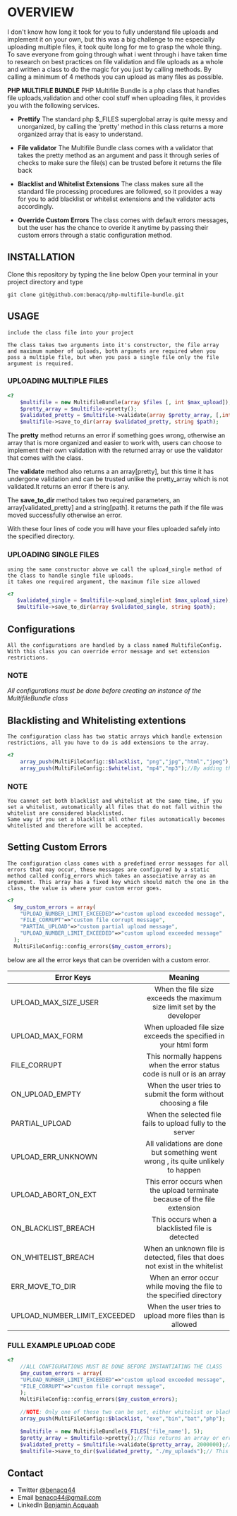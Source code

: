 # OVERVIEW
I don't know how long it took for you to fully understand file uploads and implement it on your own, but this was a big challenge to me especially uploading multiple files, it took quite long for me to grasp the whole thing.
To save everyone from going through what i went through i have taken time to research on best practices on file validation and file uploads as a whole and written a class to do the magic for you just by calling methods.
By calling a minimum of 4 methods you can upload as many files as possible.

__PHP MULTIFILE BUNDLE__ PHP Multifile Bundle is a php class that handles file uploads,validation and other cool stuff when uploading files, it provides you with the following services.

- __Prettify__ The standard php $_FILES superglobal array is quite messy and unorganized, by calling the 'pretty' method in this class returns a more organized array that is easy to understand.

- __File validator__ The Multifile Bundle class comes with a validator that takes the pretty method as an argument and pass it through series of checks to make sure the file(s) can be trusted before it returns the file back

- __Blacklist and Whitelist Extensions__ The class makes sure all the standard file processing procedures are followed, so it provides a way for you to add blacklist or whitelist extensions and the validator acts accordingly.

- __Override Custom Errors__ The class comes with default errors messages, but the user has the chance to overide it anytime by passing their custom errors through a static configuration method.

## INSTALLATION
  Clone this repository by typing the line below
  Open your terminal in your project directory and type

  ```git clone git@github.com:benacq/php-multifile-bundle.git```
## USAGE
    include the class file into your project 

    The class takes two arguments into it's constructor, the file array and maximum number of uploads, both argumets are required when you pass a multiple file, but when you pass a single file only the file argument is required.

### UPLOADING MULTIPLE FILES
```php    
<?
    $multifile = new MultifileBundle(array $files [, int $max_upload]);
    $pretty_array = $multifile->pretty();
    $validated_pretty = $multifile->validate(array $pretty_array, [,int $max_upload_size]);
    $multifile->save_to_dir(array $validated_pretty, string $path);
```
The __pretty__ method returns an error if something goes wrong, otherwise an array that is more organized and easier to work with, users can choose to implement their own validation with the returned array or use the validator that comes with the class.

The __validate__ method also returns a an array[pretty], but this time it has undergone validation and can be trusted unlike the pretty_array which is not validated.It returns an error if there is any.

The __save_to_dir__ method takes two required parameters, an array[validated_pretty] and a string[path].
it returns the path if the file was moved successfully otherwise an error.

With these four lines of code you will have your files uploaded safely into the specified directory.
    

### UPLOADING SINGLE FILES
    using the same constructor above we call the upload_single method of the class to handle single file uploads.
    it takes one required argument, the maximum file size allowed
 ```php
<?
    $validated_single = $multifile->upload_single(int $max_upload_size);
    $multifile->save_to_dir(array $validated_single, string $path);
```
 ## Configurations
    All the configurations are handled by a class named MultifileConfig.
    With this class you can override error message and set extension restrictions.
### NOTE
*All configurations must be done before creating an instance of the MultifileBundle class*
## Blacklisting and Whitelisting extentions
    The configuration class has two static arrays which handle extension restrictions, all you have to do is add extensions to the array.
```php
<?
    array_push(MultiFileConfig::$blacklist, "png","jpg","html","jpeg");//By adding these line, any file with any of these extensions will be seen as malicious and therefore will be rejected.
    array_push(MultiFileConfig::$whitelist, "mp4","mp3");//By adding these line, only files with these extensions will be accepted.
```
### NOTE
    You cannot set both blacklist and whitelist at the same time, if you set a whitelist, automatically all files that do not fall within the whitelist are considered blacklisted.
    Same way if you set a blacklist all other files automatically becomes whitelisted and therefore will be accepted.

## Setting Custom Errors
    The configuration class comes with a predefined error messages for all errors that may occur, these messages are configured by a static method called config_errors which takes an associative array as an argument. This array has a fixed key which should match the one in the class, the value is where your custom error goes.
```php
<?
  $my_custom_errors = array(
    "UPLOAD_NUMBER_LIMIT_EXCEEDED"=>"custom upload exceeded message",
    "FILE_CORRUPT"=>"custom file corrupt message",
    "PARTIAL_UPLOAD"=>"custom partial upload message",
    "UPLOAD_NUMBER_LIMIT_EXCEEDED"=>"custom upload exceeded message"
  );
  MultiFileConfig::config_errors($my_custom_errors);
```
below are all the error keys that can be overriden with a custom error.

| Error Keys                    | Meaning                                                                           |
| ----------------------------- |:---------------------------------------------------------------------------------:|
| UPLOAD_MAX_SIZE_USER          | When the file size exceeds the maximum size limit set by the developer            |
| UPLOAD_MAX_FORM               | When uploaded file size exceeds the specified in your html form                   |
| FILE_CORRUPT                  | This normally happens when the error status code is null or is an array           |
| ON_UPLOAD_EMPTY               | When the user tries to submit the form without choosing a file                    |
| PARTIAL_UPLOAD                | When the selected file fails to upload fully to the server                        |
| UPLOAD_ERR_UNKNOWN            | All validations are done but something went wrong , its quite unlikely to happen  |
| UPLOAD_ABORT_ON_EXT           | This error occurs when the upload terminate because of the file extension         |
| ON_BLACKLIST_BREACH           | This occurs when a blacklisted file is detected                                   |
| ON_WHITELIST_BREACH           | When an unknown file is detected, files that does not exist in the whitelist      |
| ERR_MOVE_TO_DIR               | When an error occur while moving the file to the specified directory              |
| UPLOAD_NUMBER_LIMIT_EXCEEDED  | When the user tries to upload more files than is allowed
                                

### FULL EXAMPLE UPLOAD CODE
```php    
<?
    //ALL CONFIGURATIONS MUST BE DONE BEFORE INSTANTIATING THE CLASS
    $my_custom_errors = array(
    "UPLOAD_NUMBER_LIMIT_EXCEEDED"=>"custom upload exceeded message",
    "FILE_CORRUPT"=>"custom file corrupt message",
    );
    MultiFileConfig::config_errors($my_custom_errors);

    //NOTE: Only one of these two can be set, either whitelist or blacklist, never both.
    array_push(MultiFileConfig::$blacklist, "exe","bin","bat","php");

    $multifile = new MultifileBundle($_FILES['file_name'], 5);
    $pretty_array = $multifile->pretty();//This returns an array or error
    $validated_pretty = $multifile->validate($pretty_array, 2000000);//Same with validate, an error or array
    $multifile->save_to_dir($validated_pretty, "./my_uploads");// This returns the path if successfull otherwise error
```


## Contact
- Twitter [@benacq44](https://twitter.com/benacq44)
- Email benacq44@gmail.com
- LinkedIn [Benjamin Acquaah](https://www.linkedin.com/in/benjamin-acquaah-9294aa14b/)












































